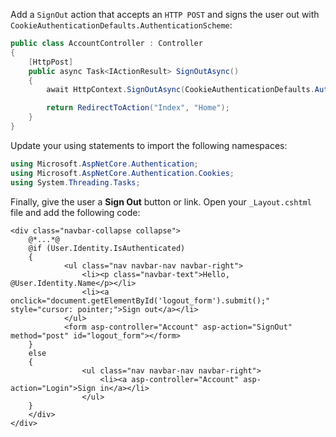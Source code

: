 Add a `SignOut` action that accepts an `HTTP POST` and signs the user out with `CookieAuthenticationDefaults.AuthenticationScheme`:

```csharp
public class AccountController : Controller
{
    [HttpPost]
    public async Task<IActionResult> SignOutAsync()
    {
        await HttpContext.SignOutAsync(CookieAuthenticationDefaults.AuthenticationScheme);

        return RedirectToAction("Index", "Home");
    }
}
```

Update your using statements to import the following namespaces:

```csharp
using Microsoft.AspNetCore.Authentication;
using Microsoft.AspNetCore.Authentication.Cookies;
using System.Threading.Tasks;
```

Finally, give the user a **Sign Out** button or link. Open your `_Layout.cshtml` file and add the following code:

```cshtml
<div class="navbar-collapse collapse">
    @*...*@
    @if (User.Identity.IsAuthenticated)
    {
            <ul class="nav navbar-nav navbar-right">
                <li><p class="navbar-text">Hello, @User.Identity.Name</p></li>
                <li><a onclick="document.getElementById('logout_form').submit();" style="cursor: pointer;">Sign out</a></li>
            </ul>
            <form asp-controller="Account" asp-action="SignOut" method="post" id="logout_form"></form>
    }
    else
    {
                <ul class="nav navbar-nav navbar-right">
                    <li><a asp-controller="Account" asp-action="Login">Sign in</a></li>
                </ul>
    }
    </div>
</div>
```